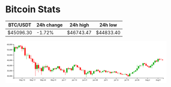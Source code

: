 # Bitcoin Stats

BTC/USDT|24h change|24h high|24h low|
|---|---|---|---|
|$45096.30|-1.72%|$46743.47|$44833.40|

<img src="./chart.svg">
